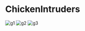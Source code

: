 # ChickenIntruders
![g1](https://user-images.githubusercontent.com/114335905/210233706-04778555-5d20-48a4-beef-aa35b2e31eb3.PNG)
![g2](https://user-images.githubusercontent.com/114335905/210233708-b93c1acd-971d-4b63-9315-24e3ec43933e.PNG)
![g3](https://user-images.githubusercontent.com/114335905/210233702-2c4d3e05-24f0-4362-b0cf-8c605e508ef8.PNG)
